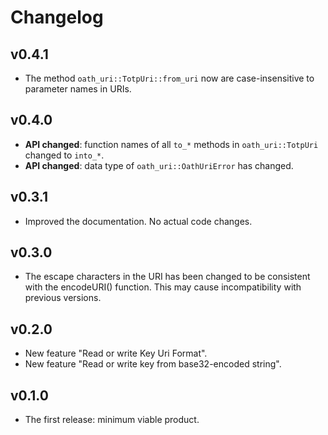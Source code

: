 # Changelog
## v0.4.1
* The method `oath_uri::TotpUri::from_uri` now are case-insensitive to
parameter names in URIs.
## v0.4.0
* **API changed**: function names of all `to_*` methods in `oath_uri::TotpUri`
changed to `into_*`.
* **API changed**: data type of `oath_uri::OathUriError` has changed.
## v0.3.1
* Improved the documentation. No actual code changes.
## v0.3.0
* The escape characters in the URI has been changed to be consistent with the
encodeURI() function. This may cause incompatibility with previous versions.
## v0.2.0
* New feature "Read or write Key Uri Format".
* New feature "Read or write key from base32-encoded string".
## v0.1.0
* The first release: minimum viable product.
